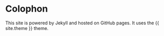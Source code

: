 Colophon
==========

This site is powered by Jekyll and hosted on GitHub pages. It uses the {{ site.theme }} theme.
